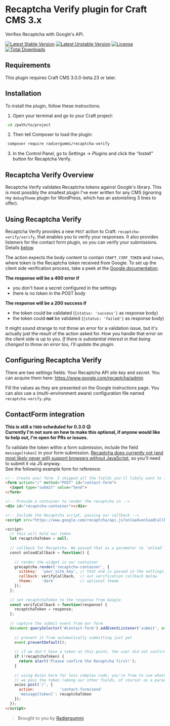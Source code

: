 Recaptcha Verify plugin for Craft CMS 3.x 
=========================================
Verifies Recaptcha with Google's API.

[![Latest Stable Version](https://poser.pugx.org/radiergummi/recaptcha-verify/v/stable)](https://packagist.org/packages/radiergummi/recaptcha-verify)
[![Latest Unstable Version](https://poser.pugx.org/radiergummi/recaptcha-verify/v/unstable)](https://packagist.org/packages/radiergummi/recaptcha-verify)
[![License](https://poser.pugx.org/radiergummi/recaptcha-verify/license)](https://packagist.org/packages/radiergummi/recaptcha-verify)
[![Total Downloads](https://poser.pugx.org/radiergummi/recaptcha-verify/downloads)](https://packagist.org/packages/radiergummi/recaptcha-verify)

Requirements
------------
This plugin requires Craft CMS 3.0.0-beta.23 or later.


Installation
------------
To install the plugin, follow these instructions.

1. Open your terminal and go to your Craft project:

````bash
 cd /path/to/project
````

2. Then tell Composer to load the plugin:

````bash
 composer require radiergummi/recaptcha-verify
````

3. In the Control Panel, go to *Settings* → *Plugins* and click the *“Install”* button for Recaptcha Verify.


Recaptcha Verify Overview
-------------------------
Recaptcha Verify validates Recaptcha tokens against Google's library. This is most possibly the smallest plugin I've 
ever written for any CMS (ignoring my `debugTheme` plugin for WordPress, which has an astonishing 3 lines to offer).


Using Recaptcha Verify
----------------------
Recaptcha Verify provides a new `POST` action to Craft: `recaptcha-verify/verify`, that enables you to verify your 
responses. It also provides listeners for the contact form plugin, so you can verify your submissions. Details [below](#contactform-integration).  

The action expects the body content to contain `CRAFT_CSRF_TOKEN` and `token`, where token is the Recaptcha token received from Google. To set up the client side verification process, take a peek at the [Google documentation](https://developers.google.com/recaptcha/docs/display).  

**The response will be a 400 error if**
 - you don't have a secret configured in the settings
 - there is no token in the POST body

**The response will be a 200 success if**
 - the token could be validated (`{status: 'success'}` as response body)
 - the token could **not** be validated (`{status: 'failed'}` as response body)

It might sound strange to not throw an error for a validation issue, but it's actually just the result of the action asked for. How you handle that error on the client side is up to you.
*If there is substantial interest in that being changed to throw an error too, I'll update the plugin.*


Configuring Recaptcha Verify
----------------------------
There are two settings fields: Your Recaptcha API *site key* and *secret*. You can acquire them here: https://www.google.com/recaptcha/admin

Fill the values as they are presented on the Google instructions page. You can also use a (multi-environment aware) configuration file named `recaptcha-verify.php`.


ContactForm integration
-----------------------
**This is still a `TODO` scheduled for 0.3.0 :wink:  
Currently I'm not sure on how to make this optional, if anyone would like to help out, I'm open for PRs or issues.**

To validate the token within a form submission, include the field `message[token]` in your form submission. [Recaptcha does currently not (and most likely never will) support browsers without JavaScript](https://developers.google.com/recaptcha/docs/faq#does-recaptcha-support-users-that-dont-have-javascript-enabled), so you'll need to submit it via JS anyway.  
See the following example form for reference:  

```html
<!-- Create your form. I skipped all the fields you'll likely want to include for simplicity -->
<form action="/" method="POST" id="contact-form">
  <input type="submit" value="Send">
</form>

<!-- Provide a container to render the recaptcha in -->
<div id="recaptcha-container"></div>

<!-- Include the Recaptcha script, passing our callback -->
<script src="https://www.google.com/recaptcha/api.js?onload=onloadCallback&render=explicit" async defer>

<script>
  // this will hold our token
  let recaptchaToken = null;
  
  // callback for Recaptcha. We passed that as a parameter to `onload` in the script URL
  const onloadCallback = function() {
  
    // render the widget in our container
    grecaptcha.render('recaptcha-container', {
      sitekey:  'your_site_key', // that one is passed in the settings
      callback: verifyCallback,  // our verification callback below
      theme:    'dark'           // optional theme
    });
  };
  
  // set recaptchaToken to the response from Google
  const verifyCallback = function(response) {
    recaptchaToken = response;
  };
  
  // capture the submit event from our form
  document.querySelector('#contact-form').addEventListener('submit', event => {
  
    // prevent it from automatically submitting just yet
    event.preventDefault();
    
    // if we don't have a token at this point, the user did not confirm the Recaptcha yet
    if (!recaptchaToken) {
      return alert('Please confirm the Recaptcha first!');
    }
    
    // using Axios here for less complex code, you're free to use whatever AJAX library of course.
    // we pass the token (among our other fields, of course) as a parameter
    axios.post('/', {
      action:           'contact-form/send'
      'message[token]': recaptchaToken
    });
  });
</script>
```

> Brought to you by [Radiergummi](https://github.com/Radiergummi)
